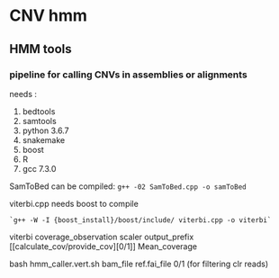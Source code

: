 # CNV hmm
## HMM tools
### pipeline for calling CNVs in assemblies or alignments
 
 needs :
 1. bedtools
 2. samtools
 3. python 3.6.7
 4. snakemake
 5. boost
 6. R
7. gcc 7.3.0

SamToBed can be compiled:
    `g++ -02 SamToBed.cpp -o samToBed`
 
viterbi.cpp needs boost to compile

    `g++ -W -I {boost_install}/boost/include/ viterbi.cpp -o viterbi`
    
viterbi coverage_observation scaler output_prefix [[calculate_cov/provide_cov][0/1]] Mean_coverage

bash hmm_caller.vert.sh bam_file ref.fai_file 0/1 (for filtering clr reads)
